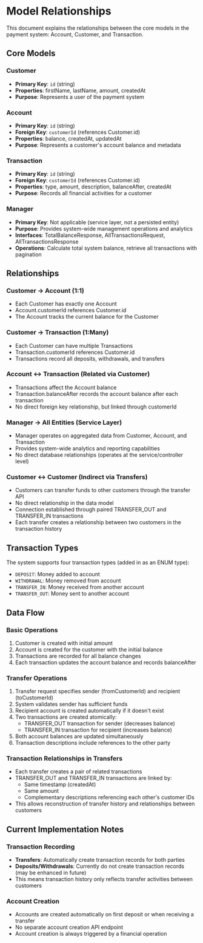 # Model Relationships

This document explains the relationships between the core models in the payment system: Account, Customer, and Transaction.

## Core Models

### Customer
- **Primary Key**: `id` (string)
- **Properties**: firstName, lastName, amount, createdAt
- **Purpose**: Represents a user of the payment system

### Account
- **Primary Key**: `id` (string)
- **Foreign Key**: `customerId` (references Customer.id)
- **Properties**: balance, createdAt, updatedAt
- **Purpose**: Represents a customer's account balance and metadata

### Transaction
- **Primary Key**: `id` (string)
- **Foreign Key**: `customerId` (references Customer.id)
- **Properties**: type, amount, description, balanceAfter, createdAt
- **Purpose**: Records all financial activities for a customer

### Manager
- **Primary Key**: Not applicable (service layer, not a persisted entity)
- **Purpose**: Provides system-wide management operations and analytics
- **Interfaces**: TotalBalanceResponse, AllTransactionsRequest, AllTransactionsResponse
- **Operations**: Calculate total system balance, retrieve all transactions with pagination


## Relationships

### Customer → Account (1:1)
- Each Customer has exactly one Account
- Account.customerId references Customer.id
- The Account tracks the current balance for the Customer

### Customer → Transaction (1:Many)
- Each Customer can have multiple Transactions
- Transaction.customerId references Customer.id
- Transactions record all deposits, withdrawals, and transfers

### Account ↔ Transaction (Related via Customer)
- Transactions affect the Account balance
- Transaction.balanceAfter records the account balance after each transaction
- No direct foreign key relationship, but linked through customerId

### Manager → All Entities (Service Layer)
- Manager operates on aggregated data from Customer, Account, and Transaction
- Provides system-wide analytics and reporting capabilities
- No direct database relationships (operates at the service/controller level)

### Customer ↔ Customer (Indirect via Transfers)
- Customers can transfer funds to other customers through the transfer API
- No direct relationship in the data model
- Connection established through paired TRANSFER_OUT and TRANSFER_IN transactions
- Each transfer creates a relationship between two customers in the transaction history

## Transaction Types

The system supports four transaction types (added in as an ENUM type):
- `DEPOSIT`: Money added to account
- `WITHDRAWAL`: Money removed from account  
- `TRANSFER_IN`: Money received from another account
- `TRANSFER_OUT`: Money sent to another account

## Data Flow

### Basic Operations
1. Customer is created with initial amount
2. Account is created for the customer with the initial balance
3. Transactions are recorded for all balance changes
4. Each transaction updates the account balance and records balanceAfter

### Transfer Operations
1. Transfer request specifies sender (fromCustomerId) and recipient (toCustomerId)
2. System validates sender has sufficient funds
3. Recipient account is created automatically if it doesn't exist
4. Two transactions are created atomically:
   - TRANSFER_OUT transaction for sender (decreases balance)
   - TRANSFER_IN transaction for recipient (increases balance)
5. Both account balances are updated simultaneously
6. Transaction descriptions include references to the other party

### Transaction Relationships in Transfers
- Each transfer creates a pair of related transactions
- TRANSFER_OUT and TRANSFER_IN transactions are linked by:
  - Same timestamp (createdAt)
  - Same amount
  - Complementary descriptions referencing each other's customer IDs
- This allows reconstruction of transfer history and relationships between customers

## Current Implementation Notes

### Transaction Recording
- **Transfers**: Automatically create transaction records for both parties
- **Deposits/Withdrawals**: Currently do not create transaction records (may be enhanced in future)
- This means transaction history only reflects transfer activities between customers

### Account Creation
- Accounts are created automatically on first deposit or when receiving a transfer
- No separate account creation API endpoint
- Account creation is always triggered by a financial operation